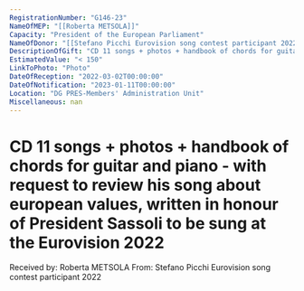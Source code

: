 ```yaml
---
RegistrationNumber: "G146-23"
NameOfMEP: "[[Roberta METSOLA]]"
Capacity: "President of the European Parliament"
NameOfDonor: "[[Stefano Picchi Eurovision song contest participant 2022]]"
DescriptionOfGift: "CD 11 songs + photos + handbook of chords for guitar and piano - with request to review his song about  european values, written in honour of President Sassoli to be sung at the Eurovision 2022"
EstimatedValue: "< 150"
LinkToPhoto: "Photo"
DateOfReception: "2022-03-02T00:00:00"
DateOfNotification: "2023-01-11T00:00:00"
Location: "DG PRES-Members' Administration Unit"
Miscellaneous: nan
---
```


# CD 11 songs + photos + handbook of chords for guitar and piano - with request to review his song about  european values, written in honour of President Sassoli to be sung at the Eurovision 2022

Received by: Roberta METSOLA
From: Stefano Picchi Eurovision song contest participant 2022

